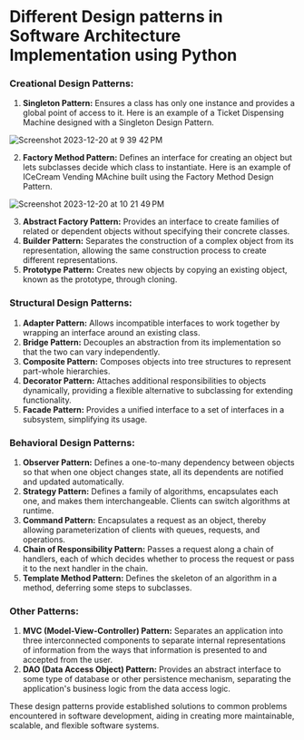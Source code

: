 # Different Design patterns in Software Architecture Implementation using Python

### Creational Design Patterns:
1. **Singleton Pattern:** Ensures a class has only one instance and provides a global point of access to it. Here is an example of a Ticket Dispensing Machine designed with a Singleton Design Pattern.

![Screenshot 2023-12-20 at 9 39 42 PM](https://github.com/manojbusam/DesignPatterns/assets/44409170/f4e9f89d-6dfd-468d-b137-cdca8ba0e018)

2. **Factory Method Pattern:** Defines an interface for creating an object but lets subclasses decide which class to instantiate. Here is an example of ICeCream Vending MAchine built using the Factory Method Design Pattern.

![Screenshot 2023-12-20 at 10 21 49 PM](https://github.com/manojbusam/DesignPatterns/assets/44409170/818cd720-817c-4883-aa24-98f0cacb1a97)

3. **Abstract Factory Pattern:** Provides an interface to create families of related or dependent objects without specifying their concrete classes.
4. **Builder Pattern:** Separates the construction of a complex object from its representation, allowing the same construction process to create different representations.
5. **Prototype Pattern:** Creates new objects by copying an existing object, known as the prototype, through cloning.

### Structural Design Patterns:
1. **Adapter Pattern:** Allows incompatible interfaces to work together by wrapping an interface around an existing class.
2. **Bridge Pattern:** Decouples an abstraction from its implementation so that the two can vary independently.
3. **Composite Pattern:** Composes objects into tree structures to represent part-whole hierarchies.
4. **Decorator Pattern:** Attaches additional responsibilities to objects dynamically, providing a flexible alternative to subclassing for extending functionality.
5. **Facade Pattern:** Provides a unified interface to a set of interfaces in a subsystem, simplifying its usage.

### Behavioral Design Patterns:
1. **Observer Pattern:** Defines a one-to-many dependency between objects so that when one object changes state, all its dependents are notified and updated automatically.
2. **Strategy Pattern:** Defines a family of algorithms, encapsulates each one, and makes them interchangeable. Clients can switch algorithms at runtime.
3. **Command Pattern:** Encapsulates a request as an object, thereby allowing parameterization of clients with queues, requests, and operations.
4. **Chain of Responsibility Pattern:** Passes a request along a chain of handlers, each of which decides whether to process the request or pass it to the next handler in the chain.
5. **Template Method Pattern:** Defines the skeleton of an algorithm in a method, deferring some steps to subclasses.

### Other Patterns:
1. **MVC (Model-View-Controller) Pattern:** Separates an application into three interconnected components to separate internal representations of information from the ways that information is presented to and accepted from the user.
2. **DAO (Data Access Object) Pattern:** Provides an abstract interface to some type of database or other persistence mechanism, separating the application's business logic from the data access logic.

These design patterns provide established solutions to common problems encountered in software development, aiding in creating more maintainable, scalable, and flexible software systems.
